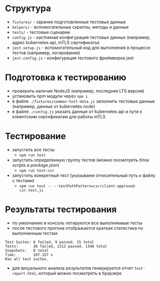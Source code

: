 # Структура

- `fixtures/` - заранее подготовленные тестовые данные
- `helpers/` - вспомогательные скрипты, методы и данные
- `tests/` - тестовые сценарии
- `config.js` - кастомная конфигурация тестовых данных (например, адрес kubernetes api, mTLS сертификаты)
- `jest.setup.js` - вспомогательный код для выполнения в процессе тестов (например, логирование)
- `jest.config.js` - конфигурация тестового фреймворка jest

# Подготовка к тестированию

- проверить наличие NodeJS (например, последняя LTS версия)
- установить npm модули через `npm i` 
- в файле `./fixtures/common-test-data.js` заполнить тестовые данные (например, данные от kubernetes node)
- в файле `./config.js` указать данные от kubernetes api и пути к клиентским сертификатам для работы mTLS

# Тестирование

- запустить все тесты
  - `npm run test`
- запустить определенную группу тестов (можно посмотреть блок *scripts* в *package.json*)
  - `npm run test:csr`
- запустить конкретный тест (указываем относительный путь к файлу с тестами)
  - `npm run test -- --testPathPattern=csr/client-approved-csr.test.js`

# Результаты тестирования

- по умолчанию в консоль логируются все выполняемые тесты
- после тестового прогона отображается краткая статистика по выполненным тестам
```
Test Suites: 6 failed, 9 passed, 15 total
Tests:       36 failed, 1312 passed, 1348 total
Snapshots:   0 total
Time:        107.157 s
Ran all test suites.
```
- для визуального анализа результатов генерируется отчет `test-report.html`, который можно посмотреть в браузере